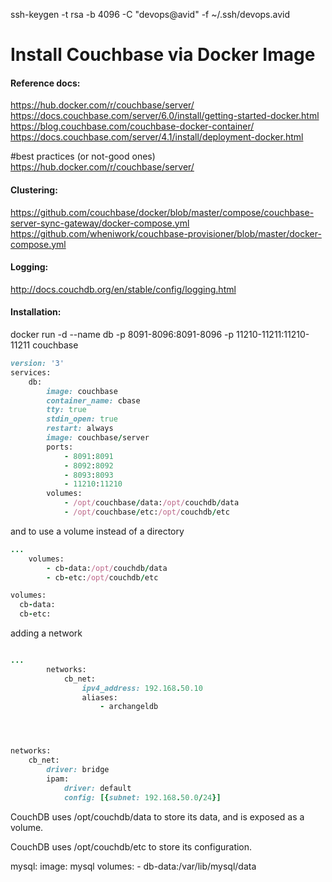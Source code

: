 

ssh-keygen -t rsa -b 4096 -C "devops@avid" -f ~/.ssh/devops.avid

# Install Couchbase via Docker Image

#### Reference docs:
https://hub.docker.com/r/couchbase/server/
https://docs.couchbase.com/server/6.0/install/getting-started-docker.html
https://blog.couchbase.com/couchbase-docker-container/
https://docs.couchbase.com/server/4.1/install/deployment-docker.html

#best practices (or not-good ones)
https://hub.docker.com/r/couchbase/server/

#### Clustering:
https://github.com/couchbase/docker/blob/master/compose/couchbase-server-sync-gateway/docker-compose.yml
https://github.com/wheniwork/couchbase-provisioner/blob/master/docker-compose.yml


#### Logging:
http://docs.couchdb.org/en/stable/config/logging.html


#### Installation:
docker run -d --name db -p 8091-8096:8091-8096 -p 11210-11211:11210-11211 couchbase


```ruby
version: '3'
services:
    db:
        image: couchbase
        container_name: cbase
        tty: true
        stdin_open: true
        restart: always
		image: couchbase/server
		ports:
			- 8091:8091
			- 8092:8092 
			- 8093:8093 
			- 11210:11210
        volumes:
            - /opt/couchbase/data:/opt/couchdb/data
            - /opt/couchbase/etc:/opt/couchdb/etc
```

and to use a volume instead of a directory

```ruby
...
	volumes:
		- cb-data:/opt/couchdb/data
		- cb-etc:/opt/couchdb/etc

volumes:
  cb-data:
  cb-etc:
```


adding a network

```ruby

...
		networks:
			cb_net:
				ipv4_address: 192.168.50.10
				aliases:
					- archangeldb




networks:
    cb_net:
        driver: bridge
        ipam:
            driver: default
            config: [{subnet: 192.168.50.0/24}]
```


CouchDB uses /opt/couchdb/data to store its data, and is exposed as a volume.

CouchDB uses /opt/couchdb/etc to store its configuration.

 mysql:
    image: mysql
    volumes:
       - db-data:/var/lib/mysql/data
